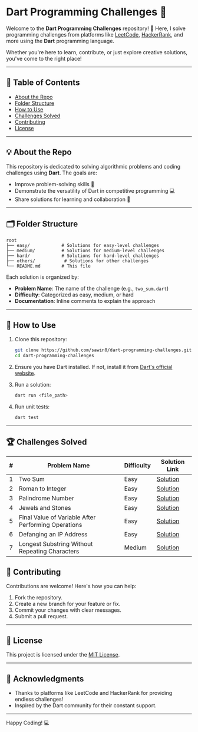 # Dart Programming Challenges 🚀

Welcome to the **Dart Programming Challenges** repository! 🎉
Here, I solve programming challenges from platforms like [LeetCode](https://leetcode.com/), [HackerRank](https://www.hackerrank.com/), and more using the **Dart** programming language.

Whether you're here to learn, contribute, or just explore creative solutions, you've come to the right place!

---

## 📝 Table of Contents

- [About the Repo](#about-the-repo)
- [Folder Structure](#folder-structure)
- [How to Use](#how-to-use)
- [Challenges Solved](#challenges-solved)
- [Contributing](#contributing)
- [License](#license)

---

## 💡 About the Repo

This repository is dedicated to solving algorithmic problems and coding challenges using **Dart**. The goals are:
- Improve problem-solving skills 🧠
- Demonstrate the versatility of Dart in competitive programming 💻
- Share solutions for learning and collaboration 🤝

---

## 🗂️ Folder Structure

```plaintext
root
├── easy/            # Solutions for easy-level challenges
├── medium/          # Solutions for medium-level challenges
├── hard/            # Solutions for hard-level challenges
├── others/           # Solutions for other challenges
└── README.md        # This file
```

Each solution is organized by:
- **Problem Name**: The name of the challenge (e.g., `two_sum.dart`)
- **Difficulty**: Categorized as easy, medium, or hard
- **Documentation**: Inline comments to explain the approach

---

## 🚀 How to Use

1. Clone this repository:
   ```bash
   git clone https://github.com/sawin0/dart-programming-challenges.git
   cd dart-programming-challenges
   ```

2. Ensure you have Dart installed. If not, install it from [Dart's official website](https://dart.dev/get-dart).

3. Run a solution:
   ```bash
   dart run <file_path>
   ```

4. Run unit tests:
   ```bash
   dart test
   ```

---

## 🏆 Challenges Solved

| #   | Problem Name                                       | Difficulty | Solution Link                                  |
|-----|----------------------------------------------------|------------|-----------------------------------------------|
| 1   | Two Sum                                            | Easy       | [Solution](easy/two_sum.dart)                 |
| 2   | Roman to Integer                                   | Easy       | [Solution](medium/roman_to_integer.dart)      |
| 3   | Palindrome Number                                  | Easy       | [Solution](medium/palindrome_number.dart)     |
| 4   | Jewels and Stones                                  | Easy       | [Solution](hard/jewels_and_stones.dart)       |
| 5   | Final Value of Variable After Performing Operations| Easy       | [Solution](medium/final_value_after_operation.dart) |
| 6   | Defanging an IP Address                            | Easy       | [Solution](medium/defanging_ip_address.dart)  |
| 7   | Longest Substring Without Repeating Characters     | Medium     | [Solution](medium/longest_substring_without_repeating.dart) |



## 🤝 Contributing

Contributions are welcome! Here's how you can help:
1. Fork the repository.
2. Create a new branch for your feature or fix.
3. Commit your changes with clear messages.
4. Submit a pull request.

---

## 📜 License

This project is licensed under the [MIT License](LICENSE).

---

## 🌟 Acknowledgments

- Thanks to platforms like LeetCode and HackerRank for providing endless challenges!
- Inspired by the Dart community for their constant support.

---

Happy Coding! 💻
```
